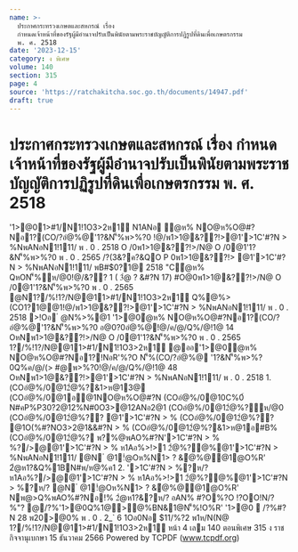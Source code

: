 ```yaml
---
name: >-
  ประกาศกระทรวงเกษตและสหกรณ์ เรื่อง
  กำหนดเจ้าหน้าที่ของรัฐผู้มีอำนาจปรับเป็นพินัยตามพระราชบัญญัติการปฏิรูปที่ดินเพื่อเกษตรกรรม
  พ. ศ. 2518
date: '2023-12-15'
category: ง พิเศษ
volume: 140
section: 315
page: 4
source: 'https://ratchakitcha.soc.go.th/documents/14947.pdf'
draft: true
---
```


# ประกาศกระทรวงเกษตและสหกรณ์ เรื่อง กำหนดเจ้าหน้าที่ของรัฐผู้มีอำนาจปรับเป็นพินัยตามพระราชบัญญัติการปฏิรูปที่ดินเพื่อเกษตรกรรม พ. ศ. 2518

'1>@01>#1/N1!1O3>2ห1์ N1ANอ ํ@ห% NO@ห%O@#?Nอ1?(CO/?อํ@%@'1?&N'็%พ>%?0 !@/พ1>1@&??!>@1'>1C'#?N > %NพANอN1!111/ พ . 0 . 2518 O /0พ1>1@&??!>/N@ O /0@1'1?&N'็%พ>%?0 พ . 0 . 2565 /?(3&?ค?&QO P 0พ1>1@&??!> @1'>1C'#?N > %NพANอN1!111/ พB#$0?1@ 2518 "Cํ@ห% QหON'็%ห/@0!@/&?? 1 ( 3ํ@ ? &#?N 17) #O@0พ1>1@&??!>/N@ O /0@1'1?&N'็%พ>%?0 พ . 0 . 2565 @N1?/%!1?/N@@11>#1/N1!1O3>2ห1์ Q%@%>(CO1?1@@1!@/พ1>1@&??!>@1'>1C'#?N > %NพANอN1!111/ พ . 0 . 2518 >!Oอ ํ @N%>%@1 '1>@0ํ@ห% NO@ห%O@#?Nอ1?(CO/?อํ@%@'1?&N'็%พ>%?0 อ@0?0อํ@%@!@/ค/@/Q%/@!1@ 14 OหNพ1>1@&??!>/N@ O /0@1'1?&N'็%พ>%?0 พ . 0 . 2565 1?/%!1?/N@@11>#1/N1!1O3>2ห1์ @ออ'1>@0ํ@ห% NO@ห%O@#?Nอ1?!NอR'%?O N'็%(CO/?อํ@%@ '1?&N'็%พ>%?0Q%ค/@/(> #@พ>%?0!@/ค/@/Q%/@!1@ 48 OหNพ1>1@&??!>@1'>1C'#?N > %NพANอN1!111/ พ . 0 . 2518 1. (COอํ@%/0@12ํ@%?&1>ห@13@ (COอํ@%/0@1อ@1NO@ห%O@#?N (COอํ@%/0@10C%0์ N#คP%P30?2@12%N#0O3>@12ANอ2@1 (COอํ@%/0@12ํ@%?ห/@0 (COอํ@%/0@12ํ@%?? @1'>1C'#?N > % (COอํ@%/0@12ํ@%?? @1O(%#?NO3>2@1&&#?N > % (COอํ@%/0@12ํ@%?&1>ห@1อ#B% (COอํ@%/0@12ํ@%? พ?%@พAO%#?N'>1C'#?N > % %?/>@@1'>1C'#?N > % ห1Aอ%>!>1 2ํ@%?@%@1'>1C'#?N > %NพANอN1!111/ @N ํ @1!ํ@Oห%N1> ? &ํ@%@@1@O%R' 2ํ@ห1?&Q%1BN#พ/ห@%ค1 2. '>1C'#?N > %?ห/? ห1Aอ%?/>@@1'>1C'#?N > % ห1Aอ%>!>1 2ํ@%?@%@1'>1C'#?N > %?ห/? @N ํ @1!ํ@Oห%N1> ? &ํ@%@@1@O%R' Nพ@>Q%พAO%#?Nอ!% 2ํ@ห1?&?ห/? อAN% #?O%?O !?OO!N/?%"? @/?%'1>@0Q%1@>@%BN&1@N'็%!O%R' '1>@0  /?%#?N 28 พ20>@0% พ . 0 . 2_` 6 1Oอ0Nอ $11/%?2 พ1ห/N(N@ 1?/%!1?/N@@11>#1/N1!1O3>2ห1์ หน้า 4 เลม 140 ตอนพิเศษ 315 ง ราชกิจจานุเบกษา 15 ธันวาคม 2566 Powered by TCPDF (www.tcpdf.org)
